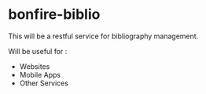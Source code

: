 # bonfire-biblio

This will be a restful service for bibliography management.  

Will be useful for : 
- Websites
- Mobile Apps
- Other Services

